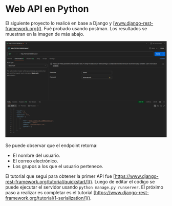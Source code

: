 # Web API en Python
El siguiente proyecto lo realicé en base a Django y [www.django-rest-framework.org](). Fué probado usando postman. Los resultados se muestran en la imagen de más abajo. 

![test_postman.png](test_postman.png)

Se puede observar que el endpoint retorna:
- El nombre del usuario.
- El correo electrónico.
- Los grupos a los que el usuario pertenece.

El tutorial que seguí para obtener la primer API fue [https://www.django-rest-framework.org/tutorial/quickstart/](). Luego de editar el código se puede ejecutar el servidor usando ```python manage.py runserver```. El próximo paso a realizar es completar es el tutorial [https://www.django-rest-framework.org/tutorial/1-serialization/]().